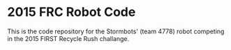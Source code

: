 # 2015 FRC Robot Code

This is the code repository for the Stormbots' (team 4778) robot competing in the 2015 FIRST Recycle Rush challange.
